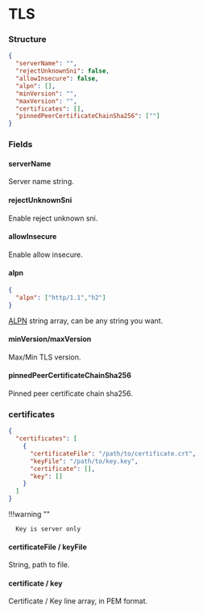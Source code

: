 # TLS

### Structure

```json
{
  "serverName": "",
  "rejectUnknownSni": false,
  "allowInsecure": false,
  "alpn": [],
  "minVersion": "",
  "maxVersion": "",
  "certificates": [],
  "pinnedPeerCertificateChainSha256": [""]
}
```

### Fields

#### serverName

Server name string.

#### rejectUnknownSni

Enable reject unknown sni.

#### allowInsecure

Enable allow insecure.

#### alpn

```json
{
  "alpn": ["http/1.1","h2"]
}
```

[ALPN](https://en.wikipedia.org/wiki/Application-Layer_Protocol_Negotiation) string array, can be any string you want.

#### minVersion/maxVersion

Max/Min TLS version.

#### pinnedPeerCertificateChainSha256

Pinned peer certificate chain sha256.

### certificates
```json
{
  "certificates": [
    {
      "certificateFile": "/path/to/certificate.crt",
      "keyFile": "/path/to/key.key",
      "certificate": [],
      "key": []
    }
  ]
}
```
!!!warning ""

      Key is server only

#### certificateFile / keyFile

String, path to file.

#### certificate / key

Certificate / Key line array, in PEM format.
